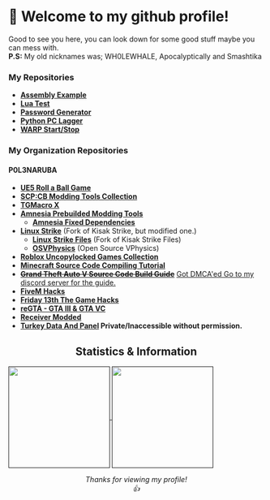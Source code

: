 # 👋 Welcome to my github profile!
Good to see you here, you can look down for some good stuff maybe you can mess with.<br>
**P.S:** My old nicknames was; WH0LEWHALE, Apocalyptically and Smashtika

### My Repositories
  + **[Assembly Example](https://github.com/yungDoom/assembly-example)**
  + **[Lua Test](https://github.com/yungDoom/lua-test)**
  + **[Password Generator](https://github.com/yungDoom/Password-Generator)**
  + **[Python PC Lagger](https://github.com/yungDoom/python-pc-lagger)**
  + **[WARP Start/Stop](https://github.com/yungDoom/WARP-StartStop)**

### My Organization Repositories

#### P0L3NARUBA
  +  **[UE5 Roll a Ball Game](https://github.com/P0L3NARUBA/ue5-roll-a-ball-game)**
  + **[SCP:CB Modding Tools Collection](https://github.com/P0L3NARUBA/scp-mt-collection)**
  + **[TGMacro X](https://github.com/P0L3NARUBA/TGMacro-X/)**
  + **[Amnesia Prebuilded Modding Tools](https://github.com/P0L3NARUBA/amnesia-tdd-modding-tools)**
     + **[Amnesia Fixed Dependencies](https://github.com/P0L3NARUBA/amnesia-tdd-amfp-dependencies)**
  + **[Linux Strike](https://github.com/P0L3NARUBA/Linux-Strike)** (Fork of Kisak Strike, but modified one.)
     + **[Linux Strike Files](https://github.com/P0L3NARUBA/Linux-Strike-Files)**  (Fork of Kisak Strike Files)
     + **[OSVPhysics](https://github.com/P0L3NARUBA/OSVPhysics)** (Open Source VPhysics)
  + **[Roblox Uncopylocked Games Collection](https://github.com/P0L3NARUBA/roblox-uncopylocked-games)**
  + **[Minecraft Source Code Compiling Tutorial](https://github.com/P0L3NARUBA/minecraft-sc-compiling-tutorial)**
  + **~~[Grand Theft Auto V Source Code Build Guide](https://github.com/P0L3NARUBA/gtav-sourcecode-build-guide)~~** [Got DMCA'ed Go to my discord server for the guide.](discord.gg/UM8M9kvyKs)
  + **[FiveM Hacks](https://github.com/P0L3NARUBA/fivem-hacks)**
  + **[Friday 13th The Game Hacks](https://github.com/P0L3NARUBA/friday-13th-game-hacks)**
  + **[reGTA - GTA III & GTA VC](https://github.com/P0L3NARUBA/reGTA)**
  + **[Receiver Modded](https://github.com/P0L3NARUBA/Receiver-Modded)**
  + **[Turkey Data And Panel]()  Private/Inaccessible without permission.**


<h2 align="center">Statistics & Information</h2>

<a href="">
  <img height=200 align="center" src="https://github-readme-stats-git-masterorgs-github-readme-stats-team.vercel.app/api?username=yungDoom&theme=transparent&card_width=400&include_orgs=true" />
</a>
<a href="">
  <img height=200 align="center" src="https://github-readme-stats-git-masterorgs-github-readme-stats-team.vercel.app/api/top-langs?username=yungDoom&layout=compact&langs_count=8&card_width=353&theme=transparent&include_orgs=true" />
</a>

<!-- Scrapped since this is not needed anyways.
<h2 align="center">Languages, Tools and Programs</h2>

<div align="center"> 

![C](https://img.shields.io/badge/c-808080.svg?style=for-the-badge&logo=c&logoColor=white) ![C++](https://img.shields.io/badge/c++-%2300599C.svg?style=for-the-badge&logo=c%2B%2B&logoColor=white) ![C#](https://img.shields.io/badge/c%23-%23239120.svg?style=for-the-badge&logo=csharp&logoColor=white) ![.Net](https://img.shields.io/badge/.NET-5C2D91?style=for-the-badge&logo=.net&logoColor=white) ![Java](https://img.shields.io/badge/java-%23ED8B00.svg?style=for-the-badge&logo=openjdk&logoColor=white) ![JavaScript](https://img.shields.io/badge/JavaScript-323330?style=for-the-badge&logo=javascript&logoColor=F7DF1E) ![TypeScript](https://img.shields.io/badge/TypeScript-007acc?style=for-the-badge&logo=typescript&logoColor=ffffff) ![Lua](https://img.shields.io/badge/lua-%232C2D72.svg?style=for-the-badge&logo=lua&logoColor=white) ![Python](https://img.shields.io/badge/python-3670A0?style=for-the-badge&logo=python&logoColor=ffdd54) ![NodeJS](https://img.shields.io/badge/Node%20js-339933?style=for-the-badge&logo=nodedotjs&logoColor=white)<br>
![Visual Studio](https://img.shields.io/badge/Visual_Studio-5C2D91.svg?style=for-the-badge&logo=visualstudio&logoColor=white) ![Visual Studio Code](https://img.shields.io/badge/Visual_Studio_Code-007ACC.svg?style=for-the-badge&logo=visualstudiocode&logoColor=white) ![CMake](https://img.shields.io/badge/CMake-%23008FBA.svg?style=for-the-badge&logo=cmake&logoColor=white) ![Eclipse IDE](https://img.shields.io/badge/Eclipse_IDE-2C2255.svg?style=for-the-badge&logo=eclipseide&logoColor=white)<br>
![Blender](https://img.shields.io/badge/blender-%23F5792A.svg?style=for-the-badge&logo=blender&logoColor=white) ![Gimp](https://img.shields.io/badge/Gimp-657D8B?style=for-the-badge&logo=gimp&logoColor=FFFFFF) ![Shotcut](https://img.shields.io/badge/Shotcut-115C77?style=for-the-badge&logo=shotcut&logoColor=FFFFFF) ![Audacity](https://img.shields.io/badge/Audacity-0000CC?style=for-the-badge&logo=audacity&logoColor=white) ![7zip](https://img.shields.io/badge/7Zip-000000?style=for-the-badge&logo=7zip&logoColor=white) ![Xampp](https://img.shields.io/badge/Xampp-F37623?style=for-the-badge&logo=xampp&logoColor=white)<br>
![Unity](https://img.shields.io/badge/Unity-100000?style=for-the-badge&logo=unity&logoColor=white) ![Unreal Engine](https://img.shields.io/badge/-Unreal%20Engine-313131?style=for-the-badge&logo=unreal-engine&logoColor=white) ![Godot](https://img.shields.io/badge/Godot-478CBF?style=for-the-badge&logo=GodotEngine&logoColor=white)<br>
![vmware](https://img.shields.io/badge/VMWare-607078?style=for-the-badge&logo=vmware&logoColor=white) ![hyperv](https://img.shields.io/badge/Hyper—V-2786f2?style=for-the-badge&logo=databricks&logoColor=white)<br>
![Brave](https://img.shields.io/badge/Brave_Browser-FB542B.svg?style=for-the-badge&logo=brave&logoColor=white) ![Firefox Browser](https://img.shields.io/badge/Firefox_Browser-FF7139.svg?style=for-the-badge&logo=firefoxbrowser&logoColor=white)

</div>

<h3 align="center">Operating Systems</h3>
<div align="center"> 
  
![C](https://img.shields.io/badge/Windows_11-0078d4?style=for-the-badge&logo=windows-11&logoColor=white) ![C](https://img.shields.io/badge/Windows_10-0078d4?style=for-the-badge&logo=windows-10&logoColor=white) ![C](https://img.shields.io/badge/Linux_Mint-87CF3E?style=for-the-badge&logo=linux-mint&logoColor=white) 

</div>
-->

*<div align="center">Thanks for viewing my profile! <br>👍</div>*
